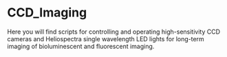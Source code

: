 # CCD_Imaging

Here you will find scripts for controlling and operating high-sensitivity CCD cameras and Heliospectra single wavelength LED lights for long-term imaging of bioluminescent and fluorescent imaging. 
